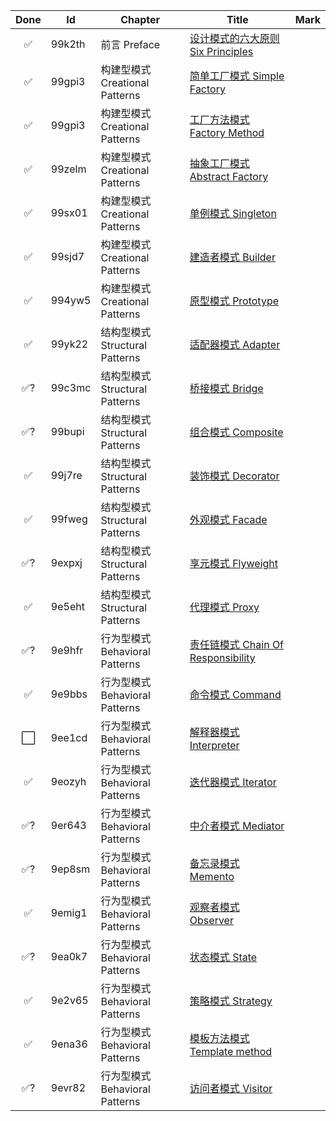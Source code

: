 | Done | Id     | Chapter                   | Title                                                                             | Mark |
|:----:|--------|---------------------------|-----------------------------------------------------------------------------------|------|
|  ✅   | 99k2th | 前言 Preface                | [设计模式的六大原则 Six Principles](SixPrinciples.md)                                      |      |
|  ✅   | 99gpi3 | 构建型模式 Creational Patterns | [简单工厂模式 Simple Factory](simple_factory/SimpleFactory.md)                          |      |
|  ✅   | 99gpi3 | 构建型模式 Creational Patterns | [工厂方法模式 Factory Method](factory_method/FactoryMethod.md)                          |      |
|  ✅   | 99zelm | 构建型模式 Creational Patterns | [抽象工厂模式 Abstract Factory](abstract_factory/AbstractFactory.md)                    |      |
|  ✅   | 99sx01 | 构建型模式 Creational Patterns | [单例模式 Singleton](singleton/Singleton.md)                                          |      |
|  ✅   | 99sjd7 | 构建型模式 Creational Patterns | [建造者模式 Builder](builder/Builder.md)                                               |      |
|  ✅   | 994yw5 | 构建型模式 Creational Patterns | [原型模式 Prototype](prototype/Prototype.md)                                          |      |
|  ✅   | 99yk22 | 结构型模式 Structural Patterns | [适配器模式 Adapter](adapter/Adapter.md)                                               |      |
|  ✅?  | 99c3mc | 结构型模式 Structural Patterns | [桥接模式 Bridge](bridge/Bridge.md)                                                   |      |
|  ✅?  | 99bupi | 结构型模式 Structural Patterns | [组合模式 Composite](composite/Composite.md)                                          |      |
|  ✅   | 99j7re | 结构型模式 Structural Patterns | [装饰模式 Decorator](decorator/Decorator.md)                                          |      |
|  ✅   | 99fweg | 结构型模式 Structural Patterns | [外观模式 Facade](facade/Facade.md)                                                   |      |
|  ✅?  | 9expxj | 结构型模式 Structural Patterns | [享元模式 Flyweight](flyweight/Flyweight.md)                                          |      |
|  ✅   | 9e5eht | 结构型模式 Structural Patterns | [代理模式 Proxy](proxy/Proxy.md)                                                      |      |
|  ✅?  | 9e9hfr | 行为型模式 Behavioral Patterns | [责任链模式 Chain Of Responsibility](chain_of_responsibility/ChainOfResponsibility.md) |      |
|  ✅   | 9e9bbs | 行为型模式 Behavioral Patterns | [命令模式 Command](command/Command.md)                                                |      |
|  ⬜   | 9ee1cd | 行为型模式 Behavioral Patterns | [解释器模式 Interpreter](interpreter/Interpreter.md)                                   |      |
|  ✅   | 9eozyh | 行为型模式 Behavioral Patterns | [迭代器模式 Iterator](iterator/Iterator.md)                                            |      |
|  ✅?  | 9er643 | 行为型模式 Behavioral Patterns | [中介者模式 Mediator](mediator/Mediator.md)                                            |      |
|  ✅?  | 9ep8sm | 行为型模式 Behavioral Patterns | [备忘录模式 Memento](memento/Memento.md)                                               |      |
|  ✅   | 9emig1 | 行为型模式 Behavioral Patterns | [观察者模式 Observer](observer/Observer.md)                                            |      |
|  ✅?  | 9ea0k7 | 行为型模式 Behavioral Patterns | [状态模式 State](state/State.md)                                                      |      |
|  ✅   | 9e2v65 | 行为型模式 Behavioral Patterns | [策略模式 Strategy](strategy/Strategy.md)                                             |      |
|  ✅   | 9ena36 | 行为型模式 Behavioral Patterns | [模板方法模式 Template method](template_method/TemplateMethod.md)                       |      |
|  ✅?  | 9evr82 | 行为型模式 Behavioral Patterns | [访问者模式 Visitor](visitor/Visitor.md)                                               |      |